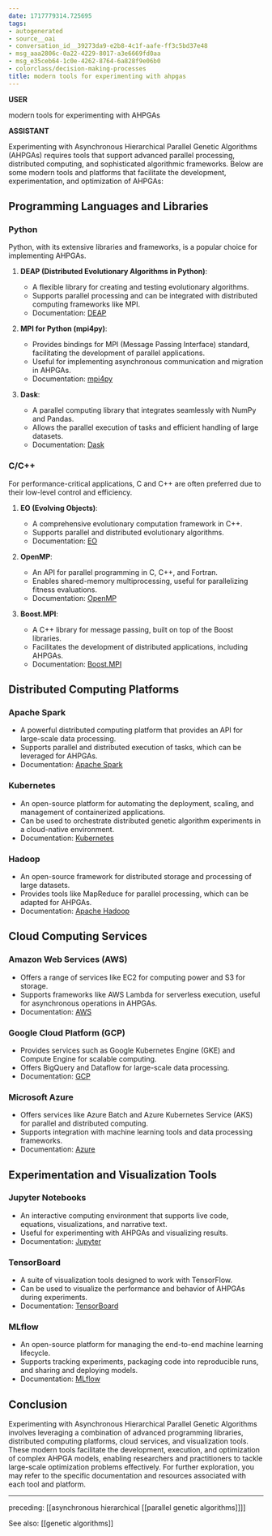 ```yaml
---
date: 1717779314.725695
tags:
- autogenerated
- source__oai
- conversation_id__39273da9-e2b8-4c1f-aafe-ff3c5bd37e48
- msg_aaa2806c-0a22-4229-8017-a3e6669fd0aa
- msg_e35ceb64-1c0e-4262-8764-6a828f9e06b0
- colorclass/decision-making-processes
title: modern tools for experimenting with ahpgas
---
```


**USER**

modern tools for experimenting with AHPGAs


**ASSISTANT**

Experimenting with Asynchronous Hierarchical Parallel Genetic Algorithms (AHPGAs) requires tools that support advanced parallel processing, distributed computing, and sophisticated algorithmic frameworks. Below are some modern tools and platforms that facilitate the development, experimentation, and optimization of AHPGAs:

## Programming Languages and Libraries

### Python

Python, with its extensive libraries and frameworks, is a popular choice for implementing AHPGAs.

1. **DEAP (Distributed Evolutionary Algorithms in Python)**:
   - A flexible library for creating and testing evolutionary algorithms.
   - Supports parallel processing and can be integrated with distributed computing frameworks like MPI.
   - Documentation: [DEAP](https://deap.readthedocs.io/en/master/)

2. **MPI for Python (mpi4py)**:
   - Provides bindings for MPI (Message Passing Interface) standard, facilitating the development of parallel applications.
   - Useful for implementing asynchronous communication and migration in AHPGAs.
   - Documentation: [mpi4py](https://mpi4py.readthedocs.io/en/stable/)

3. **Dask**:
   - A parallel computing library that integrates seamlessly with NumPy and Pandas.
   - Allows the parallel execution of tasks and efficient handling of large datasets.
   - Documentation: [Dask](https://dask.org/)

### C/C++

For performance-critical applications, C and C++ are often preferred due to their low-level control and efficiency.

1. **EO (Evolving Objects)**:
   - A comprehensive evolutionary computation framework in C++.
   - Supports parallel and distributed evolutionary algorithms.
   - Documentation: [EO](http://eodev.sourceforge.net/)

2. **OpenMP**:
   - An API for parallel programming in C, C++, and Fortran.
   - Enables shared-memory multiprocessing, useful for parallelizing fitness evaluations.
   - Documentation: [OpenMP](https://www.openmp.org/)

3. **Boost.MPI**:
   - A C++ library for message passing, built on top of the Boost libraries.
   - Facilitates the development of distributed applications, including AHPGAs.
   - Documentation: [Boost.MPI](https://www.boost.org/doc/libs/1_76_0/doc/html/mpi.html)

## Distributed Computing Platforms

### Apache Spark

- A powerful distributed computing platform that provides an API for large-scale data processing.
- Supports parallel and distributed execution of tasks, which can be leveraged for AHPGAs.
- Documentation: [Apache Spark](https://spark.apache.org/)

### Kubernetes

- An open-source platform for automating the deployment, scaling, and management of containerized applications.
- Can be used to orchestrate distributed genetic algorithm experiments in a cloud-native environment.
- Documentation: [Kubernetes](https://kubernetes.io/)

### Hadoop

- An open-source framework for distributed storage and processing of large datasets.
- Provides tools like MapReduce for parallel processing, which can be adapted for AHPGAs.
- Documentation: [Apache Hadoop](https://hadoop.apache.org/)

## Cloud Computing Services

### Amazon Web Services (AWS)

- Offers a range of services like EC2 for computing power and S3 for storage.
- Supports frameworks like AWS Lambda for serverless execution, useful for asynchronous operations in AHPGAs.
- Documentation: [AWS](https://aws.amazon.com/)

### Google Cloud Platform (GCP)

- Provides services such as Google Kubernetes Engine (GKE) and Compute Engine for scalable computing.
- Offers BigQuery and Dataflow for large-scale data processing.
- Documentation: [GCP](https://cloud.google.com/)

### Microsoft Azure

- Offers services like Azure Batch and Azure Kubernetes Service (AKS) for parallel and distributed computing.
- Supports integration with machine learning tools and data processing frameworks.
- Documentation: [Azure](https://azure.microsoft.com/)

## Experimentation and Visualization Tools

### Jupyter Notebooks

- An interactive computing environment that supports live code, equations, visualizations, and narrative text.
- Useful for experimenting with AHPGAs and visualizing results.
- Documentation: [Jupyter](https://jupyter.org/)

### TensorBoard

- A suite of visualization tools designed to work with TensorFlow.
- Can be used to visualize the performance and behavior of AHPGAs during experiments.
- Documentation: [TensorBoard](https://www.tensorflow.org/tensorboard)

### MLflow

- An open-source platform for managing the end-to-end machine learning lifecycle.
- Supports tracking experiments, packaging code into reproducible runs, and sharing and deploying models.
- Documentation: [MLflow](https://mlflow.org/)

## Conclusion

Experimenting with Asynchronous Hierarchical Parallel Genetic Algorithms involves leveraging a combination of advanced programming libraries, distributed computing platforms, cloud services, and visualization tools. These modern tools facilitate the development, execution, and optimization of complex AHPGA models, enabling researchers and practitioners to tackle large-scale optimization problems effectively. For further exploration, you may refer to the specific documentation and resources associated with each tool and platform.


---

preceding: [[asynchronous hierarchical [[parallel genetic algorithms]]]]

See also: [[genetic algorithms]]